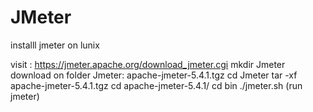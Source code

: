 # JMeter
installl  jmeter on lunix  

visit : https://jmeter.apache.org/download_jmeter.cgi
mkdir Jmeter
download on folder Jmeter:  apache-jmeter-5.4.1.tgz
cd Jmeter
tar -xf apache-jmeter-5.4.1.tgz
cd apache-jmeter-5.4.1/
cd bin
./jmeter.sh (run jmeter)
